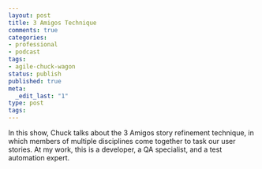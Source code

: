 ```yaml
---
layout: post
title: 3 Amigos Technique
comments: true
categories:
- professional
- podcast
tags:
- agile-chuck-wagon
status: publish
published: true
meta:
  _edit_last: "1"
type: post
tags:
---
```

<p>In this show, Chuck talks about the 3 Amigos story refinement technique, in which members of multiple disciplines come together to task our user stories. At my work, this is a developer, a QA specialist, and a test automation expert.</p>